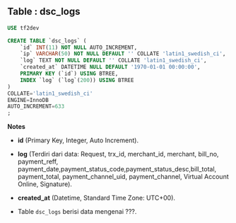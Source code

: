 Table : dsc_logs
------------------

```SQL
USE tf2dev

CREATE TABLE `dsc_logs` (
	`id` INT(11) NOT NULL AUTO_INCREMENT,
	`ip` VARCHAR(50) NOT NULL DEFAULT '' COLLATE 'latin1_swedish_ci',
	`log` TEXT NOT NULL DEFAULT '' COLLATE 'latin1_swedish_ci',
	`created_at` DATETIME NULL DEFAULT '1970-01-01 00:00:00',
	PRIMARY KEY (`id`) USING BTREE,
	INDEX `log` (`log`(200)) USING BTREE
)
COLLATE='latin1_swedish_ci'
ENGINE=InnoDB
AUTO_INCREMENT=633
;
```
__Notes__

+ __id__ (Primary Key, Integer, Auto Increment).

+ __log__ (Terdiri dari data: Request,  trx_id, merchant_id, merchant, bill_no, payment_reff, payment_date,payment_status_code,payment_status_desc,bill_total, payment_total, payment_channel_uid, payment_channel, Virtual Account Online, Signature).

+ __created_at__ (Datetime, Standard Time Zone: UTC+00).

+ Table `dsc_logs` berisi data mengenai ???.


